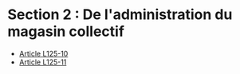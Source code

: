 # Section 2 : De l'administration du magasin collectif

- [Article L125-10](article-l125-10.md)
- [Article L125-11](article-l125-11.md)
